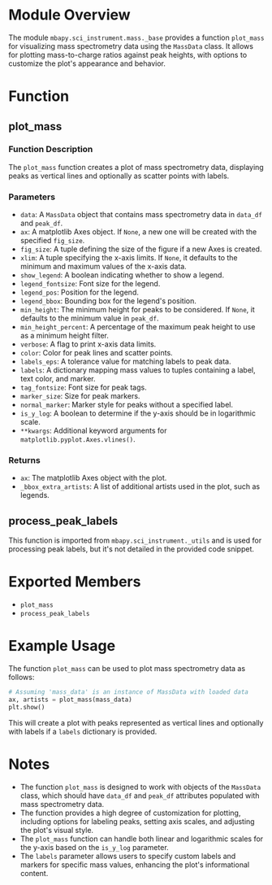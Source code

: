 # Module Overview

The module `mbapy.sci_instrument.mass._base` provides a function `plot_mass` for visualizing mass spectrometry data using the `MassData` class. It allows for plotting mass-to-charge ratios against peak heights, with options to customize the plot's appearance and behavior.

# Function

## plot_mass
### Function Description
The `plot_mass` function creates a plot of mass spectrometry data, displaying peaks as vertical lines and optionally as scatter points with labels.

### Parameters

- `data`: A `MassData` object that contains mass spectrometry data in `data_df` and `peak_df`.
- `ax`: A matplotlib Axes object. If `None`, a new one will be created with the specified `fig_size`.
- `fig_size`: A tuple defining the size of the figure if a new Axes is created.
- `xlim`: A tuple specifying the x-axis limits. If `None`, it defaults to the minimum and maximum values of the x-axis data.
- `show_legend`: A boolean indicating whether to show a legend.
- `legend_fontsize`: Font size for the legend.
- `legend_pos`: Position for the legend.
- `legend_bbox`: Bounding box for the legend's position.
- `min_height`: The minimum height for peaks to be considered. If `None`, it defaults to the minimum value in `peak_df`.
- `min_height_percent`: A percentage of the maximum peak height to use as a minimum height filter.
- `verbose`: A flag to print x-axis data limits.
- `color`: Color for peak lines and scatter points.
- `labels_eps`: A tolerance value for matching labels to peak data.
- `labels`: A dictionary mapping mass values to tuples containing a label, text color, and marker.
- `tag_fontsize`: Font size for peak tags.
- `marker_size`: Size for peak markers.
- `normal_marker`: Marker style for peaks without a specified label.
- `is_y_log`: A boolean to determine if the y-axis should be in logarithmic scale.
- `**kwargs`: Additional keyword arguments for `matplotlib.pyplot.Axes.vlines()`.

### Returns
- `ax`: The matplotlib Axes object with the plot.
- `_bbox_extra_artists`: A list of additional artists used in the plot, such as legends.

## process_peak_labels
This function is imported from `mbapy.sci_instrument._utils` and is used for processing peak labels, but it's not detailed in the provided code snippet.

# Exported Members

- `plot_mass`
- `process_peak_labels`

# Example Usage

The function `plot_mass` can be used to plot mass spectrometry data as follows:

```python
# Assuming 'mass_data' is an instance of MassData with loaded data
ax, artists = plot_mass(mass_data)
plt.show()
```

This will create a plot with peaks represented as vertical lines and optionally with labels if a `labels` dictionary is provided.

# Notes

- The function `plot_mass` is designed to work with objects of the `MassData` class, which should have `data_df` and `peak_df` attributes populated with mass spectrometry data.
- The function provides a high degree of customization for plotting, including options for labeling peaks, setting axis scales, and adjusting the plot's visual style.
- The `plot_mass` function can handle both linear and logarithmic scales for the y-axis based on the `is_y_log` parameter.
- The `labels` parameter allows users to specify custom labels and markers for specific mass values, enhancing the plot's informational content.